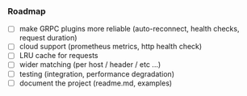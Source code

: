 ### Roadmap
- [ ] make GRPC plugins more reliable (auto-reconnect, health checks, request duration)
- [ ] cloud support (prometheus metrics, http health check)
- [ ] LRU cache for requests
- [ ] wider matching (per host / header / etc ...)
- [ ] testing (integration, performance degradation)
- [ ] document the project (readme.md, examples)